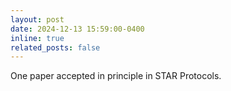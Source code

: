 ```yaml
---
layout: post
date: 2024-12-13 15:59:00-0400
inline: true
related_posts: false
---
```


One paper accepted in principle in STAR Protocols.
